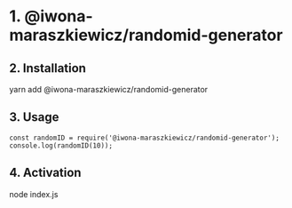 # 1. @iwona-maraszkiewicz/randomid-generator

## 2. Installation

yarn add @iwona-maraszkiewicz/randomid-generator

## 3. Usage

```
const randomID = require('@iwona-maraszkiewicz/randomid-generator');
console.log(randomID(10));
```
## 4. Activation

node index.js
